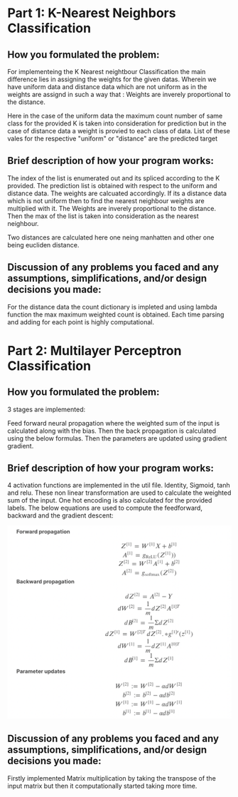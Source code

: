 # Part 1: K-Nearest Neighbors Classification

## How you formulated the problem:

For implementeing the K Nearest neightbour Classification the main difference lies in assigning the weights for the given datas. Wherein we have uniform data and distance data which are not uniform as in the weights are assignd in such a way that : Weights are inverely proportional to the distance.
                          
Here in the case of the uniform data the maximum count number of same class for the provided K is taken into consideration for prediction but in the case of distance data a weight is provied to each class of data. 
List of these vales for the respective "uniform" or "distance" are the predicted target


## Brief description of how your program works:

The index of the list is enumerated out and its spliced according to the K provided. The prediction list is obtained with respect to the uniform and distance data. The weights are calcuated accordingly. If its a distance data which is not uniform then to find the nearest neighbour weights are multiplied with it. The Weights are inverely proportional to the distance. Then the max of the list is taken into consideration as the nearest neighbour.

Two distances are calculated here one neing manhatten and other one being eucliden distance.  

## Discussion of any problems you faced and any assumptions, simplifications, and/or design decisions you made:

For the distance data the count dictionary is impleted and using lambda function the max maximum weighted count is obtained. Each time parsing and adding for each point is highly computational.







# Part 2: Multilayer Perceptron Classification

## How you formulated the problem:

3 stages are implemented:

Feed forward neural propagation where the weighted sum of the input is calculated along with the bias.
Then the back propagation is calculated using the below formulas.
Then the parameters are updated using gradient gradient.

## Brief description of how your program works:


4 activation functions are implemented in the util file. 
Identity, Sigmoid, tanh and relu. These non linear transformation are used to calculate the weighted sum of the input.
One hot encoding is also calculated for the provided labels.
The below equations are used to compute the feedforward, backward and the gradient descent:

![Fig 23: Equation](NN.png)


## Discussion of any problems you faced and any assumptions, simplifications, and/or design decisions you made:

Firstly implemented Matrix multiplication by taking the transpose of the input matrix but then it computationally started taking more time.


